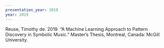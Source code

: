 ```yaml
---
presentation_year: 2019
year: 2019
---
```


Reuse, Timothy de. 2019. “A Machine Learning Approach to Pattern Discovery in Symbolic Music.” Master’s Thesis, Montreal, Canada: McGill University.